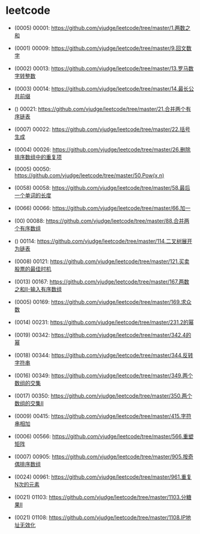 # leetcode

* (0005) 00001: https://github.com/vjudge/leetcode/tree/master/1.两数之和

* (0001) 00009: https://github.com/vjudge/leetcode/tree/master/9.回文数字

* (0002) 00013: https://github.com/vjudge/leetcode/tree/master/13.罗马数字转整数
* (0003) 00014: https://github.com/vjudge/leetcode/tree/master/14.最长公共前缀

* () 00021: https://github.com/vjudge/leetcode/tree/master/21.合并两个有序链表
* (0007) 00022: https://github.com/vjudge/leetcode/tree/master/22.括号生成

* (0004) 00026: https://github.com/vjudge/leetcode/tree/master/26.删除排序数组中的重复项  


* (0005) 00050: https://github.com/vjudge/leetcode/tree/master/50.Pow(x,n)

* (0058) 00058: https://github.com/vjudge/leetcode/tree/master/58.最后一个单词的长度

* (0066) 00066: https://github.com/vjudge/leetcode/tree/master/66.加一

* (00) 00088: https://github.com/vjudge/leetcode/tree/master/88.合并两个有序数组

* () 00114: https://github.com/vjudge/leetcode/tree/master/114.二叉树展开为链表

* (0008) 00121: https://github.com/vjudge/leetcode/tree/master/121.买卖股票的最佳时机

* (0013) 00167: https://github.com/vjudge/leetcode/tree/master/167.两数之和II-输入有序数组

* (0005) 00169: https://github.com/vjudge/leetcode/tree/master/169.求众数

* (0014) 00231: https://github.com/vjudge/leetcode/tree/master/231.2的幂

* (0019) 00342: https://github.com/vjudge/leetcode/tree/master/342.4的幂

* (0018) 00344: https://github.com/vjudge/leetcode/tree/master/344.反转字符串

* (0016) 00349: https://github.com/vjudge/leetcode/tree/master/349.两个数组的交集
* (0017) 00350: https://github.com/vjudge/leetcode/tree/master/350.两个数组的交集II

* (0009) 00415: https://github.com/vjudge/leetcode/tree/master/415.字符串相加

* (0006) 00566: https://github.com/vjudge/leetcode/tree/master/566.重塑矩阵

* (0007) 00905: https://github.com/vjudge/leetcode/tree/master/905.按奇偶排序数组

* (0024) 00961: https://github.com/vjudge/leetcode/tree/master/961.重复N次的元素

* (0021) 01103: https://github.com/vjudge/leetcode/tree/master/1103.分糖果II

* (0021) 01108: https://github.com/vjudge/leetcode/tree/master/1108.IP地址无效化
